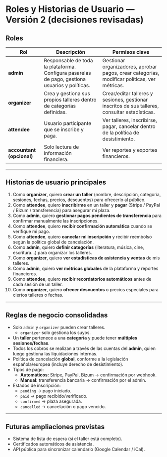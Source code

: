 # Roles y Historias de Usuario — Versión 2 (decisiones revisadas)

## Roles
| Rol | Descripción | Permisos clave |
|------|--------------|----------------|
| **admin** | Responsable de toda la plataforma. Configura pasarelas de pago, gestiona usuarios y políticas. | Gestionar organizadores, aprobar pagos, crear categorías, modificar políticas, ver métricas. |
| **organizer** | Crea y gestiona sus propios talleres dentro de categorías definidas. | Crear/editar talleres y sesiones, gestionar inscritos de sus talleres, consultar estadísticas. |
| **attendee** | Usuario participante que se inscribe y paga. | Ver talleres, inscribirse, pagar, cancelar dentro de la política de desistimiento. |
| **accountant (opcional)** | Solo lectura de información financiera. | Ver reportes y exportes financieros. |

---

## Historias de usuario principales
1. Como **organizer**, quiero **crear un taller** (nombre, descripción, categoría, sesiones, fechas, precios, descuentos) para ofrecerlo al público.  
2. Como **attendee**, quiero **inscribirme** en un taller y **pagar** (Stripe / PayPal / Bizum / transferencia) para asegurar mi plaza.  
3. Como **admin**, quiero **gestionar pagos pendientes de transferencia** para confirmar manualmente las inscripciones.  
4. Como **attendee**, quiero **recibir confirmación automática** cuando se verifique mi pago.  
5. Como **attendee**, quiero **cancelar mi inscripción** y recibir reembolso según la política global de cancelación.  
6. Como **admin**, quiero **definir categorías** (literatura, música, cine, escritura...) para organizar los talleres.  
7. Como **organizer**, quiero **ver estadísticas de asistencia y ventas** de mis talleres.  
8. Como **admin**, quiero **ver métricas globales** de la plataforma y reportes financieros.  
9. Como **attendee**, quiero **recibir recordatorios automáticos** antes de cada sesión de un taller.  
10. Como **organizer**, quiero **ofrecer descuentos** o precios especiales para ciertos talleres o fechas.

---

## Reglas de negocio consolidadas
- Solo `admin` y `organizer` pueden crear talleres.  
  - `organizer` solo gestiona los suyos.  
- Un **taller** pertenece a una **categoría** y puede tener **múltiples sesiones/fechas**.  
- Todos los cobros se realizan a través de las cuentas del **admin**, quien luego gestiona las liquidaciones internas.  
- Política de cancelación **global**, conforme a la legislación española/europea (incluye derecho de desistimiento).  
- Tipos de pago:
  - **Automáticos:** Stripe, PayPal, Bizum → confirmación por webhook.
  - **Manual:** transferencia bancaria → confirmación por el admin.
- Estados de inscripción:
  - `pending` → pago iniciado.  
  - `paid` → pago recibido/verificado.  
  - `confirmed` → plaza asegurada.  
  - `cancelled` → cancelación o pago vencido.  

---

## Futuras ampliaciones previstas
- Sistema de lista de espera (si el taller está completo).  
- Certificados automáticos de asistencia.  
- API pública para sincronizar calendario (Google Calendar / iCal).  
